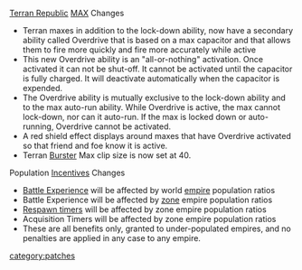 [Terran Republic](../Terran_Republic.md) [MAX](../MAX.md)
Changes

- Terran maxes in addition to the lock-down ability, now have a
  secondary ability called Overdrive that is based on a max capacitor
  and that allows them to fire more quickly and fire more accurately
  while active
- This new Overdrive ability is an "all-or-nothing" activation. Once
  activated it can not be shut-off. It cannot be activated until the
  capacitor is fully charged. It will deactivate automatically when
  the capacitor is expended.
- The Overdrive ability is mutually exclusive to the lock-down ability
  and to the max auto-run ability. While Overdrive is active, the max
  cannot lock-down, nor can it auto-run. If the max is locked down or
  auto-running, Overdrive cannot be activated.
- A red shield effect displays around maxes that have Overdrive
  activated so that friend and foe know it is active.
- Terran [Burster](../Burster.md) Max clip size is now set at 40.

Population [Incentives](../Incentives.md) Changes

- [Battle Experience](../BEP.md) will be affected by world
  [empire](empire.md) population ratios
- Battle Experience will be affected by [zone](zone.md) empire
  population ratios
- [Respawn timers](../Respawn_timer.md) will be affected by zone
  empire population ratios
- Acquisition Timers will be affected by zone empire population ratios
- These are all benefits only, granted to under-populated empires, and
  no penalties are applied in any case to any empire.

[category:patches](category:patches.md)
